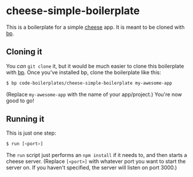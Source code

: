 # cheese-simple-boilerplate
This is a boilerplate for a simple [cheese](http://npmjs.org/package/cheese) app. It is meant to be cloned with [bp](http://code-boilerplates.github.io/bp).

## Cloning it
You *can* `git clone` it, but it would be much easier to clone this boilerplate with [bp](http://code-boilerplates.github.io/bp). Once you've installed bp, clone the boilerplate like this:

```sh
$ bp code-boilerplates/cheese-simple-boilerplate my-awesome-app
```

(Replace `my-awesome-app` with the name of your app/project.)
You're now good to go!

## Running it
This is just one step:

```sh
$ run [<port>]
```

The `run` script just performs an `npm install` if it needs to, and then starts a cheese server.
(Replace `[<port>]` with whatever port you want to start the server on. If you haven't specified, the server will listen on port 3000.)
